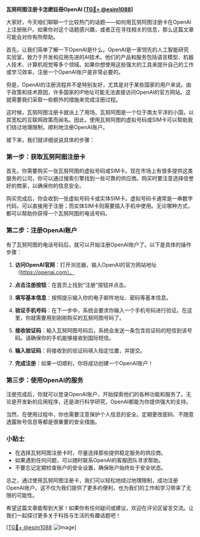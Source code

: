 **瓦努阿图注册卡怎麽註冊OpenAI [[TG💪+ @esim1088](https://t.me/s/esim1088)]**

大家好，今天咱们聊聊一个比较热门的话题——如何用瓦努阿图注册卡在OpenAI上注册账户。如果你对这个话题感兴趣，或者正在寻找相关的信息，那么这篇文章可能会对你有所帮助。

首先，让我们简单了解一下OpenAI是什么。OpenAI是一家领先的人工智能研究实验室，致力于开发和应用先进的AI技术。他们的产品和服务包括语言模型、机器人技术、计算机视觉等多个领域。如果你想使用这些强大的工具来提升自己的工作或学习效率，注册一个OpenAI账户是非常必要的。

但是，OpenAI的注册流程并不是特别友好，尤其是对于某些国家的用户来说。由于政策和技术原因，许多国家的IP地址可能无法直接访问OpenAI的官方网站。这就需要我们采取一些额外的措施来完成注册过程。

这时候，瓦努阿图注册卡就派上了用场。瓦努阿图是一个位于南太平洋的小国，以其宽松的互联网政策而闻名。因此，使用瓦努阿图的虚拟号码或SIM卡可以帮助我们绕过地理限制，顺利地注册OpenAI账户。

接下来，我们就详细说说具体的步骤：

### 第一步：获取瓦努阿图注册卡

首先，你需要购买一张瓦努阿图的虚拟号码或SIM卡。现在市场上有很多提供这类服务的公司，你可以通过搜索引擎找到一些可靠的供应商。购买时要注意选择信誉好的商家，以确保你的信息安全。

购买完成后，你会收到一张虚拟号码卡或实体SIM卡。虚拟号码卡通常是一串数字代码，可以直接用于注册；而实体SIM卡则需要插入手机中使用。无论哪种方式，都可以帮助你获得一个瓦努阿图的电话号码。

### 第二步：注册OpenAI账户

有了瓦努阿图的电话号码后，就可以开始注册OpenAI账户了。以下是具体的操作步骤：

1. **访问OpenAI官网**：打开浏览器，输入OpenAI的官方网站地址（https://openai.com）。
   
2. **点击注册按钮**：在首页上找到“注册”按钮并点击。

3. **填写基本信息**：按照提示输入你的电子邮件地址、密码等基本信息。

4. **验证手机号码**：在下一步中，系统会要求你输入一个手机号码进行验证。在这里，你就需要用到刚刚购买的瓦努阿图号码了。

5. **接收验证码**：输入瓦努阿图号码后，系统会发送一条包含验证码的短信到该号码。请确保你的手机能够接收到国际短信。

6. **输入验证码**：将接收到的验证码填入指定位置，并提交。

7. **完成注册**：如果一切顺利，你将成功创建一个OpenAI账户！

### 第三步：使用OpenAI的服务

注册完成后，你就可以登录OpenAI账户，开始探索他们的各种功能和服务了。无论是开发新的应用程序，还是进行科学研究，OpenAI都能为你提供强大的支持。

当然，在使用过程中，你也需要注意保护个人信息的安全。定期更改密码、不随意透露账号信息等都是很重要的安全措施。

### 小贴士

- 在选择瓦努阿图注册卡时，尽量选择那些提供稳定服务的供应商。
- 如果遇到任何问题，可以随时联系OpenAI的客服团队寻求帮助。
- 不要忘记定期检查账户的安全设置，确保账户始终处于安全状态。

总之，通过使用瓦努阿图注册卡，我们可以轻松地绕过地理限制，成功注册OpenAI账户。这不仅为我们提供了更多的便利，也为我们的工作和学习带来了无限的可能性。

希望这篇文章能帮到大家！如果你有任何疑问或建议，欢迎在评论区留言交流。让我们一起探讨更多关于科技与生活的有趣话题吧！

[[TG💪+ @esim1088](https://t.me/s/esim1088) ![Image](https://i.postimg.cc/4NQfJmqS/Snipaste-2025-05-13-00-14-12.png)]